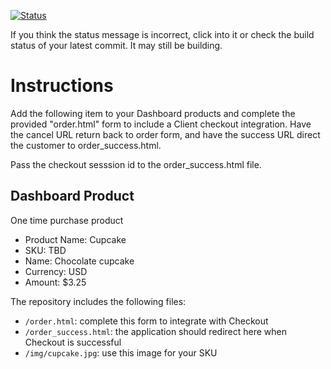 [![Status](https://img.shields.io/badge/status-PROCESSING%20COMMIT%20ID:%20e78f174b8e9f095b0914b3be9a4484f66bab2d1d-yellow.svg)](https://github.com/raysaavedra-work/bakery_scaffold_IYL1IyRjsYnLHzPD/commit/e78f174b8e9f095b0914b3be9a4484f66bab2d1d)














If you think the status message is incorrect, click into it or check the build status of your latest commit. It may still be building.

# Instructions 

Add the following item to your Dashboard products and complete the provided "order.html" form to include a Client checkout integration. Have the cancel URL return back to order form, and have the success URL direct the customer to order_success.html. 

Pass the checkout sesssion id to the order_success.html file.

## Dashboard Product
One time purchase product
* Product Name: Cupcake
* SKU: TBD
* Name: Chocolate cupcake
* Currency: USD
* Amount: $3.25

The repository includes the following files:
* `/order.html`: complete this form to integrate with Checkout
* `/order_success.html`: the application should redirect here when Checkout is successful
* `/img/cupcake.jpg`: use this image for your SKU
